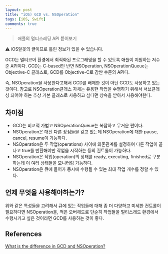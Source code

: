 ```yaml
---
layout: post
title: "iOS) GCD vs. NSOperation"
tags: [iOS, Swift]
comments: true
---
```


> 애플의 멀티스레딩 API 뜯어보기  

⚠ iOS알못의 글이므로 틀린 정보가 있을 수 있습니다.  

GCD는 멀티코어 환경에서 최적화된 프로그래밍을 할 수 있도록 애플이 지원하는 저수준 API이다. GCD는 C-based인 반면 NSOperation, NSOperationQueue는 Objective-C 클래스로, GCD를 Objective-C로 감싼 수준의 API다.

즉, NSOperation을 사용한다고해서 GCD를 배제한 것이 아닌 GCD도 사용하고 있는 것이다. 참고로 NSOperation클래스 자체는 유용한 작업을 수행하기 위해서 서브클래싱 되어야 하는 추상 기본 클래스로 사용하고 싶다면 상속을 받아서 사용해야한다.

## 차이점

- GCD는 비교적 가볍고 NSOperationQueue는 복잡하고 무거운 편이다.
- NSOperation은 대신 다른 장점들을 갖고 있는데 NSOperation에 대한 pause, cancel, resume이 가능하다.
- NSOperation은 두 작업(operations) 사이에 의존관계를 설정하여 다른 작업이 끝나고 true를 반환해야만 작업을 시작하는 등의 컨트롤이 가능하다.
- NSOperation은 작업(operation)의 상태를 ready, executing, finished로 구분하는데 이 여러 상태들을 모니터링 가능하다.
- NSOperation은 큐에 들어가 동시에 수행될 수 있는 최대 작업 개수를 정할 수 있다.

## 언제 무엇을 사용해야하는가?

위와 같은 특성들을 고려해서 큐에 있는 작업들에 대해 좀 더 다양하고 미세한 컨트롤이 필요하다면 NSOperation을, 적은 오버헤드로 단순히 작업들을 멀티스레드 환경에서 수행시키고 싶은 것이라면 GCD를 사용하는 것이 좋다.

## References

[What is the difference in GCD and NSOperation?](https://www.quora.com/What-is-the-difference-in-GCD-and-NSOperation)
